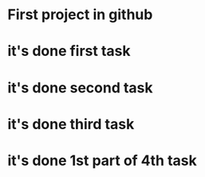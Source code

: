 # First project in github
# it's done first task
# it's done second task
# it's done third task
# it's done 1st part of 4th task
